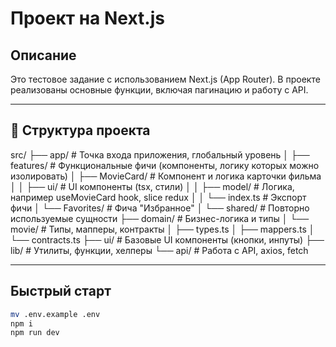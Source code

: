 # Проект на Next.js

## Описание

Это тестовое задание с использованием Next.js (App Router). В проекте реализованы основные функции, включая пагинацию и работу с API.

---

## 📁 Структура проекта

src/
├── app/                  # Точка входа приложения, глобальный уровень
│
├── features/             # Функциональные фичи (компоненты, логику которых можно изолировать)
│   ├── MovieCard/        # Компонент и логика карточки фильма
│   │   ├── ui/           # UI компоненты (tsx, стили)
│   │   ├── model/        # Логика, например useMovieCard hook, slice redux
│   │   └── index.ts      # Экспорт фичи
│   └── Favorites/        # Фича "Избранное"
│
└──  shared/               # Повторно используемые сущности
    ├── domain/           # Бизнес-логика и типы
    │   └── movie/        # Типы, мапперы, контракты
    │       ├── types.ts
    │       ├── mappers.ts
    │       └── contracts.ts
    ├── ui/               # Базовые UI компоненты (кнопки, инпуты)
    ├── lib/              # Утилиты, функции, хелперы
    └── api/              # Работа с API, axios, fetch
 


---

## Быстрый старт

```bash
mv .env.example .env
npm i
npm run dev
